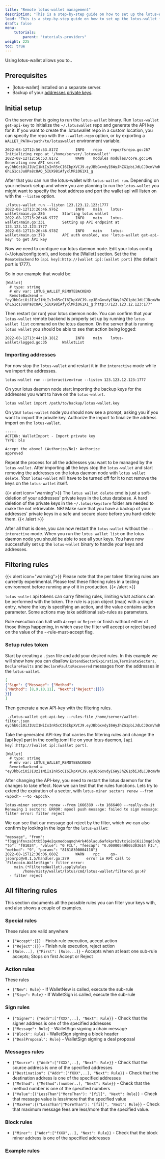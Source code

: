 ```yaml
---
title: "Remote lotus-wallet management"
description: "This is a step-by-step guide on how to set up the lotus-wallet for remote wallet management of the lotus-miner."
lead: "This is a step-by-step guide on how to set up the lotus-wallet for remote wallet management of the lotus-miner. This tutorial is for experienced Lotus users."
draft: false
menu:
    tutorials:
        parent: "tutorials-providers"
weight: 225
toc: true
---
```


Using lotus-wallet allows you to..

## Prerequisites

- [lotus-wallet] installed on a separate server.
- Backup of your [addresses private keys](../../lotus/manage/manage-fil/index.md#exporting-and-importing-addresses).

## Initial setup

On the server that is going to run the `lotus-wallet` binary. Run `lotus-wallet get-api-key` to initialize the `~/.lotuswallet` repo and generate the API key for it. If you want to create the .lotuswallet repo in a custom location, you can specify the repo with the `--wallet-repo` option, or by exporting a `WALLET_PATH=/path/to/lotuswallet` environment variable.

```shell
2022-08-12T12:56:53.817Z        INFO    repo    repo/fsrepo.go:267      Initializing repo at '/home/server/.lotuswallet'
2022-08-12T12:56:53.817Z        WARN    modules modules/core.go:148     Generating new API secret
eyJhbGciOiJIUzI1NiIsInR5cCI6IkpXVCJ9.eyJBbGxvdyI6WyJhZG1pbiJdLCJDcmVhdGVkIjoiMjAyMi0wOC0xMlQxMjo1Njo1My44MTc0MTUzMzlaIiwiUnVsZXMiOm51bGx9.bS-6hLG1csJu8Pa8c8AQ_5IUX98iAfyxlMRiO61X1_g
```

After that you can run the lotus-wallet with `lotus-wallet run`. Depending on your network setup and where you are planning to run the `lotus-wallet` you might want to specify the host address and port the wallet api will listen on with the `--listen` option.

```shell
./lotus-wallet run --listen 123.123.12.123:1777
2022-08-12T13:26:46.976Z        INFO    main    lotus-wallet/main.go:286        Starting lotus wallet
2022-08-12T13:26:46.977Z        INFO    main    lotus-wallet/main.go:331        Setting up API endpoint at 123.123.12.123:1777
2022-08-12T13:26:46.978Z        INFO    main    lotus-wallet/main.go:378        API auth enabled, use 'lotus-wallet get-api-key' to get API key
```

Now we need to configure our lotus daemon node. Edit your lotus config (~/.lotus/config.toml), and locate the [Wallet] section. Set the the `RemoteBackend` to `[api key]:http://[wallet ip]:[wallet port]` (the default port is 1777).

So in our example that would be:

```shell
[Wallet]
  # type: string
  # env var: LOTUS_WALLET_REMOTEBACKEND
  RemoteBackend = "eyJhbGciOiJIUzI1NiIsInR5cCI6IkpXVCJ9.eyJBbGxvdyI6WyJhZG1pbiJdLCJDcmVhdGVkIjoiMjAyMi0wOC0xMlQxMjo1Njo1My44MTc0MTUzMzlaIiwiUnVsZXMiOm51bGx9.bS-6hLG1csJu8Pa8c8AQ_5IUX98iAfyxlMRiO61X1_g:http://123.123.12.123:177"
```

Then restart (or run) your lotus daemon node. You can confirm that your `lotus-wallet` remote backend is properly set up by running the `lotus wallet list` command on the lotus daemon. On the server that is running `lotus wallet` you should be able to see that action being logged:

```shell
2022-08-12T13:44:10.181Z        INFO    main    lotus-wallet/logged.go:35       WalletList
```

### Importing addresses

For now stop the `lotus-wallet` and restart it in the `interactive` mode while we import the addresses.

```shell
lotus-wallet run --interactive=true --listen 123.123.12.123:1777
```

On your lotus daemon node start importing the backup keys for the addresses you want to have on the `lotus-wallet`.

```shell
lotus wallet import /path/to/backup/lotus-wallet.key
```

On your `lotus-wallet` node you should now see a prompt, asking you if you want to import the private key. Authorize the import to finialize the address import on the `lotus-wallet`.

```shell
-----
ACTION: WalletImport - Import private key
TYPE: bls

Accept the above? (Authorize/No): Authorize
approved
```

Repeat the process for all the addresses you want to be managed by the `lotus-wallet`. After importing all the keys stop the `lotus-wallet` and start removing the addresses on the lotus daemon node with `lotus wallet delete`. Your `lotus-wallet` will have to be turned off for it to not remove the keys on the `lotus-wallet` itself.

{{< alert icon="warning">}}
The `lotus wallet delete` cmd is just a soft-deletion of your addresses' private keys in the Lotus database. A hard deletion of the private keys in the `~/.lotus/keystore` folder are needed to make the not retrievable. NB! Make sure that you have a backup of your addresses' private keys in a safe and secure place before you hard-delete them.
{{< /alert >}}

After all that is done, you can now restart the `lotus-wallet` without the `--interactive` mode. When you run the `lotus wallet list` on the lotus daemon node you should be able to see all your keys. You have now successfully set up the `lotus-wallet` binary to handle your keys and addresses.

## Filtering rules

{{< alert icon="warning">}}
Please note that the per token filtering rules are currently experimental. Please test these filtering rules in a testing environment before running any of it in production.
{{< /alert >}}

`lotus-wallet` api tokens can carry filtering rules, limiting what actions can be performed with the token. The rule is a json object (map) with a single entry, where the key is specifying an action, and the value contains action parameter. Some actions may take additional sub-rules as parameters.

Rule execution can halt with `Accept` or `Reject` or finish without either of those things happening, in which case the filter will accept or reject based on the value of the --rule-must-accept flag.

### Setup rules token

Start by creating a `.json` file and add your desired rules. In this example we will show how you can disallow `ExtendSectorExpiration`,`TerminateSectors`, `DeclareFaults` and `DeclareFaultsRecovered` messages from the addresses in the `lotus-wallet`.

```json
[
{"Sign": {"Message": {"Method":
{"Method": [8,9,10,11], "Next":{"Reject":{}}}
}}}
]
```

Then generate a new API-key with the filtering rules. 

```shell
 ./lotus-wallet get-api-key --rules-file /home/server/wallet-filter.json
eyJhbGciOiJIUzI1NiIsInR5cCI6IkpXVCJ9.eyJBbGxvdyI6WyJhZG1pbiJdLCJDcmVhdGVkIjoiMjAyMi0wOC0xNVQxMDozMToxMi4xNjMwOTAwMzlaIiwiUnVsZXMiOnsiU2lnbiI6eyJNZXNzYWdlIjp7Ik1ldGhvZCI6eyJNZXRob2QiOls4LDksMTAsMTFdLCJOZXh0Ijp7IlJlamVjdCI6e319fX19fX0.L3zjRPufiC2DqLz7BRPsNmhcoqTKIcY2VBRNdVRxScc
```

Take the generated API-key that carries the filtering rules and change the [api key] part in the config.toml file on your lotus daemon, `[api key]:http://[wallet ip]:[wallet port]`.

```shell
[Wallet]
  # type: string
  # env var: LOTUS_WALLET_REMOTEBACKEND
  RemoteBackend = "eyJhbGciOiJIUzI1NiIsInR5cCI6IkpXVCJ9.eyJBbGxvdyI6WyJhZG1pbiJdLCJDcmVhdGVkIjoiMjAyMi0wOC0xNVQxMDo0MDoxMC44MTAxOTYxMzVaIiwiUnVsZXMiOlt7IlNpZ24iOnsiTWVzc2FnZSI6eyJNZXRob2QiOnsiTWV0aG9kIjpbOCw5LDEwLDExXSwiTmV4dCI6eyJSZWplY3QiOnt9fX19fX1dfQ.SOAFu4dLSWXYF27g0zc1TxNbESDoxcHRfCw4hCO52qg:http://123.123.12.123:177"
```

After changing the API-key, you need to restart the lotus daemon for the changes to take effect. Now we can test that the rules functions. Lets try to extend the expiration of a sector, with `lotus-miner sectors renew --from <Epoch> --to <Epoch>`.

```shell
lotus-miner sectors renew --from 1666389 --to 1666400 --really-do-it
Renewing 1 sectors: ERROR: mpool push message: failed to sign message: filter error: filter reject
```

We can see that our message got reject by the filter, which we can also confirm by looking in the logs for the `lotus-wallet`:

```shell
"message", "from": "f3qgjnfnvza3ttb53p4e2qxmodoaqmqh4rk46blaqu6afokprh2vtxjo2oj6ii3mgd5n3g6gdcdwsfbaejy34a", "to": "f01024", "value": "0 FIL", "feecap": "0.00000549805303614 FIL", "method": "9", "params": "81818300004118"}
2022-08-15T12:38:06.660Z        WARN    rpc     go-jsonrpc@v0.1.5/handler.go:279        error in RPC call to 'Filecoin.WalletSign': filter error:
    main.(*FilteredWallet).applyRules
        /home/misty/wallet/lotus/cmd/lotus-wallet/filtered.go:47
  - filter reject
```

## All filtering rules

This section documents all the possible rules you can filter your keys with, and also shows a couple of examples.

### Special rules

These rules are valid anywhere

- `{"Accept":{}}` - Finish rule execution, accept action
- `{"Reject":{}}` - Finish rule execution, reject action
- `[Rule...], {"First": [Rule...]}` - Accepts when at least one sub-rule accepts; Stops on first Accept or Reject

### Action rules

These rules

- `{"New": Rule}` - If WalletNew is called, execute the sub-rule
- `{"Sign": Rule}` - If WalletSign is called, execute the sub-rule

### Sign rules

- `{"Signer": {"Addr":["fXXX",..], "Next": Rule}}` - Check that the signer address is one of the specified addresses
- `{"Message": Rule}` - WalletSign signing a chain message
- `{"Block": Rule}` - WalletSign signing a block header
- `{"DealProposal": Rule}` - WalletSign signing a deal proposal

### Messages rules

- `{"Source": {"Addr":["fXXX",..], "Next": Rule}}` - Check that the source address is one of the specified addresses
- `{"Destination": {"Addr":["fXXX",..], "Next": Rule}}` - Check that the destination address is one of the specified addresses
- `{"Method": {"Method":[number..], "Next": Rule}}` - Check that the method number is one of the specified numbers
- `{"Value":{("LessThan"|"MoreThan"): "[fil]", "Next": Rule}}` - Check that message value is less/more that the specified value
- `{"MaxFee":{("LessThan"|"MoreThan"): "[fil]", "Next": Rule}}` - Check that maximum message fees are less/more that the specified value.

### Block rules

- `{"Miner": {"Addr":["fXXX",..], "Next": Rule}}` - Check that the block miner address is one of the specified addresses

### Example rules

